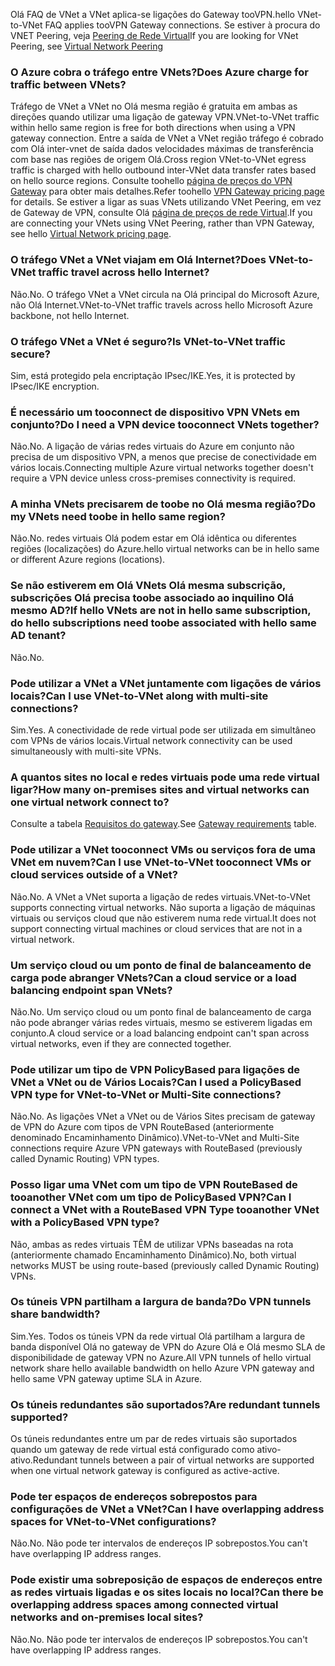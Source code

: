 <span data-ttu-id="2a8fc-101">Olá FAQ de VNet a VNet aplica-se ligações do Gateway tooVPN.</span><span class="sxs-lookup"><span data-stu-id="2a8fc-101">hello VNet-to-VNet FAQ applies tooVPN Gateway connections.</span></span> <span data-ttu-id="2a8fc-102">Se estiver à procura do VNET Peering, veja [Peering de Rede Virtual](../articles/virtual-network/virtual-network-peering-overview.md)</span><span class="sxs-lookup"><span data-stu-id="2a8fc-102">If you are looking for VNet Peering, see [Virtual Network Peering](../articles/virtual-network/virtual-network-peering-overview.md)</span></span>

### <a name="does-azure-charge-for-traffic-between-vnets"></a><span data-ttu-id="2a8fc-103">O Azure cobra o tráfego entre VNets?</span><span class="sxs-lookup"><span data-stu-id="2a8fc-103">Does Azure charge for traffic between VNets?</span></span>

<span data-ttu-id="2a8fc-104">Tráfego de VNet a VNet no Olá mesma região é gratuita em ambas as direções quando utilizar uma ligação de gateway VPN.</span><span class="sxs-lookup"><span data-stu-id="2a8fc-104">VNet-to-VNet traffic within hello same region is free for both directions when using a VPN gateway connection.</span></span> <span data-ttu-id="2a8fc-105">Entre a saída de VNet a VNet região tráfego é cobrado com Olá inter-vnet de saída dados velocidades máximas de transferência com base nas regiões de origem Olá.</span><span class="sxs-lookup"><span data-stu-id="2a8fc-105">Cross region VNet-to-VNet egress traffic is charged with hello outbound inter-VNet data transfer rates based on hello source regions.</span></span> <span data-ttu-id="2a8fc-106">Consulte toohello [página de preços do VPN Gateway](https://azure.microsoft.com/pricing/details/vpn-gateway/) para obter mais detalhes.</span><span class="sxs-lookup"><span data-stu-id="2a8fc-106">Refer toohello [VPN Gateway pricing page](https://azure.microsoft.com/pricing/details/vpn-gateway/) for details.</span></span> <span data-ttu-id="2a8fc-107">Se estiver a ligar as suas VNets utilizando VNet Peering, em vez de Gateway de VPN, consulte Olá [página de preços de rede Virtual](https://azure.microsoft.com/pricing/details/virtual-network/).</span><span class="sxs-lookup"><span data-stu-id="2a8fc-107">If you are connecting your VNets using VNet Peering, rather than VPN Gateway, see hello [Virtual Network pricing page](https://azure.microsoft.com/pricing/details/virtual-network/).</span></span>

### <a name="does-vnet-to-vnet-traffic-travel-across-hello-internet"></a><span data-ttu-id="2a8fc-108">O tráfego VNet a VNet viajam em Olá Internet?</span><span class="sxs-lookup"><span data-stu-id="2a8fc-108">Does VNet-to-VNet traffic travel across hello Internet?</span></span>

<span data-ttu-id="2a8fc-109">Não.</span><span class="sxs-lookup"><span data-stu-id="2a8fc-109">No.</span></span> <span data-ttu-id="2a8fc-110">O tráfego VNet a VNet circula na Olá principal do Microsoft Azure, não Olá Internet.</span><span class="sxs-lookup"><span data-stu-id="2a8fc-110">VNet-to-VNet traffic travels across hello Microsoft Azure backbone, not hello Internet.</span></span>

### <a name="is-vnet-to-vnet-traffic-secure"></a><span data-ttu-id="2a8fc-111">O tráfego VNet a VNet é seguro?</span><span class="sxs-lookup"><span data-stu-id="2a8fc-111">Is VNet-to-VNet traffic secure?</span></span>

<span data-ttu-id="2a8fc-112">Sim, está protegido pela encriptação IPsec/IKE.</span><span class="sxs-lookup"><span data-stu-id="2a8fc-112">Yes, it is protected by IPsec/IKE encryption.</span></span>

### <a name="do-i-need-a-vpn-device-tooconnect-vnets-together"></a><span data-ttu-id="2a8fc-113">É necessário um tooconnect de dispositivo VPN VNets em conjunto?</span><span class="sxs-lookup"><span data-stu-id="2a8fc-113">Do I need a VPN device tooconnect VNets together?</span></span>

<span data-ttu-id="2a8fc-114">Não.</span><span class="sxs-lookup"><span data-stu-id="2a8fc-114">No.</span></span> <span data-ttu-id="2a8fc-115">A ligação de várias redes virtuais do Azure em conjunto não precisa de um dispositivo VPN, a menos que precise de conectividade em vários locais.</span><span class="sxs-lookup"><span data-stu-id="2a8fc-115">Connecting multiple Azure virtual networks together doesn't require a VPN device unless cross-premises connectivity is required.</span></span>

### <a name="do-my-vnets-need-toobe-in-hello-same-region"></a><span data-ttu-id="2a8fc-116">A minha VNets precisarem de toobe no Olá mesma região?</span><span class="sxs-lookup"><span data-stu-id="2a8fc-116">Do my VNets need toobe in hello same region?</span></span>

<span data-ttu-id="2a8fc-117">Não.</span><span class="sxs-lookup"><span data-stu-id="2a8fc-117">No.</span></span> <span data-ttu-id="2a8fc-118">redes virtuais Olá podem estar em Olá idêntica ou diferentes regiões (localizações) do Azure.</span><span class="sxs-lookup"><span data-stu-id="2a8fc-118">hello virtual networks can be in hello same or different Azure regions (locations).</span></span>

### <a name="if-hello-vnets-are-not-in-hello-same-subscription-do-hello-subscriptions-need-toobe-associated-with-hello-same-ad-tenant"></a><span data-ttu-id="2a8fc-119">Se não estiverem em Olá VNets Olá mesma subscrição, subscrições Olá precisa toobe associado ao inquilino Olá mesmo AD?</span><span class="sxs-lookup"><span data-stu-id="2a8fc-119">If hello VNets are not in hello same subscription, do hello subscriptions need toobe associated with hello same AD tenant?</span></span>

<span data-ttu-id="2a8fc-120">Não.</span><span class="sxs-lookup"><span data-stu-id="2a8fc-120">No.</span></span>

### <a name="can-i-use-vnet-to-vnet-along-with-multi-site-connections"></a><span data-ttu-id="2a8fc-121">Pode utilizar a VNet a VNet juntamente com ligações de vários locais?</span><span class="sxs-lookup"><span data-stu-id="2a8fc-121">Can I use VNet-to-VNet along with multi-site connections?</span></span>

<span data-ttu-id="2a8fc-122">Sim.</span><span class="sxs-lookup"><span data-stu-id="2a8fc-122">Yes.</span></span> <span data-ttu-id="2a8fc-123">A conectividade de rede virtual pode ser utilizada em simultâneo com VPNs de vários locais.</span><span class="sxs-lookup"><span data-stu-id="2a8fc-123">Virtual network connectivity can be used simultaneously with multi-site VPNs.</span></span>

### <a name="how-many-on-premises-sites-and-virtual-networks-can-one-virtual-network-connect-to"></a><span data-ttu-id="2a8fc-124">A quantos sites no local e redes virtuais pode uma rede virtual ligar?</span><span class="sxs-lookup"><span data-stu-id="2a8fc-124">How many on-premises sites and virtual networks can one virtual network connect to?</span></span>

<span data-ttu-id="2a8fc-125">Consulte a tabela [Requisitos do gateway](../articles/vpn-gateway/vpn-gateway-about-vpn-gateway-settings.md#requirements).</span><span class="sxs-lookup"><span data-stu-id="2a8fc-125">See [Gateway requirements](../articles/vpn-gateway/vpn-gateway-about-vpn-gateway-settings.md#requirements) table.</span></span>

### <a name="can-i-use-vnet-to-vnet-tooconnect-vms-or-cloud-services-outside-of-a-vnet"></a><span data-ttu-id="2a8fc-126">Pode utilizar a VNet tooconnect VMs ou serviços fora de uma VNet em nuvem?</span><span class="sxs-lookup"><span data-stu-id="2a8fc-126">Can I use VNet-to-VNet tooconnect VMs or cloud services outside of a VNet?</span></span>

<span data-ttu-id="2a8fc-127">Não.</span><span class="sxs-lookup"><span data-stu-id="2a8fc-127">No.</span></span> <span data-ttu-id="2a8fc-128">A VNet a VNet suporta a ligação de redes virtuais.</span><span class="sxs-lookup"><span data-stu-id="2a8fc-128">VNet-to-VNet supports connecting virtual networks.</span></span> <span data-ttu-id="2a8fc-129">Não suporta a ligação de máquinas virtuais ou serviços cloud que não estiverem numa rede virtual.</span><span class="sxs-lookup"><span data-stu-id="2a8fc-129">It does not support connecting virtual machines or cloud services that are not in a virtual network.</span></span>

### <a name="can-a-cloud-service-or-a-load-balancing-endpoint-span-vnets"></a><span data-ttu-id="2a8fc-130">Um serviço cloud ou um ponto de final de balanceamento de carga pode abranger VNets?</span><span class="sxs-lookup"><span data-stu-id="2a8fc-130">Can a cloud service or a load balancing endpoint span VNets?</span></span>

<span data-ttu-id="2a8fc-131">Não.</span><span class="sxs-lookup"><span data-stu-id="2a8fc-131">No.</span></span> <span data-ttu-id="2a8fc-132">Um serviço cloud ou um ponto final de balanceamento de carga não pode abranger várias redes virtuais, mesmo se estiverem ligadas em conjunto.</span><span class="sxs-lookup"><span data-stu-id="2a8fc-132">A cloud service or a load balancing endpoint can't span across virtual networks, even if they are connected together.</span></span>

### <a name="can-i-used-a-policybased-vpn-type-for-vnet-to-vnet-or-multi-site-connections"></a><span data-ttu-id="2a8fc-133">Pode utilizar um tipo de VPN PolicyBased para ligações de VNet a VNet ou de Vários Locais?</span><span class="sxs-lookup"><span data-stu-id="2a8fc-133">Can I used a PolicyBased VPN type for VNet-to-VNet or Multi-Site connections?</span></span>

<span data-ttu-id="2a8fc-134">Não.</span><span class="sxs-lookup"><span data-stu-id="2a8fc-134">No.</span></span> <span data-ttu-id="2a8fc-135">As ligações VNet a VNet ou de Vários Sites precisam de gateway de VPN do Azure com tipos de VPN RouteBased (anteriormente denominado Encaminhamento Dinâmico).</span><span class="sxs-lookup"><span data-stu-id="2a8fc-135">VNet-to-VNet and Multi-Site connections require Azure VPN gateways with RouteBased (previously called Dynamic Routing) VPN types.</span></span>

### <a name="can-i-connect-a-vnet-with-a-routebased-vpn-type-tooanother-vnet-with-a-policybased-vpn-type"></a><span data-ttu-id="2a8fc-136">Posso ligar uma VNet com um tipo de VPN RouteBased de tooanother VNet com um tipo de PolicyBased VPN?</span><span class="sxs-lookup"><span data-stu-id="2a8fc-136">Can I connect a VNet with a RouteBased VPN Type tooanother VNet with a PolicyBased VPN type?</span></span>

<span data-ttu-id="2a8fc-137">Não, ambas as redes virtuais TÊM de utilizar VPNs baseadas na rota (anteriormente chamado Encaminhamento Dinâmico).</span><span class="sxs-lookup"><span data-stu-id="2a8fc-137">No, both virtual networks MUST be using route-based (previously called Dynamic Routing) VPNs.</span></span>

### <a name="do-vpn-tunnels-share-bandwidth"></a><span data-ttu-id="2a8fc-138">Os túneis VPN partilham a largura de banda?</span><span class="sxs-lookup"><span data-stu-id="2a8fc-138">Do VPN tunnels share bandwidth?</span></span>

<span data-ttu-id="2a8fc-139">Sim.</span><span class="sxs-lookup"><span data-stu-id="2a8fc-139">Yes.</span></span> <span data-ttu-id="2a8fc-140">Todos os túneis VPN da rede virtual Olá partilham a largura de banda disponível Olá no gateway de VPN do Azure Olá e Olá mesmo SLA de disponibilidade de gateway VPN no Azure.</span><span class="sxs-lookup"><span data-stu-id="2a8fc-140">All VPN tunnels of hello virtual network share hello available bandwidth on hello Azure VPN gateway and hello same VPN gateway uptime SLA in Azure.</span></span>

### <a name="are-redundant-tunnels-supported"></a><span data-ttu-id="2a8fc-141">Os túneis redundantes são suportados?</span><span class="sxs-lookup"><span data-stu-id="2a8fc-141">Are redundant tunnels supported?</span></span>

<span data-ttu-id="2a8fc-142">Os túneis redundantes entre um par de redes virtuais são suportados quando um gateway de rede virtual está configurado como ativo-ativo.</span><span class="sxs-lookup"><span data-stu-id="2a8fc-142">Redundant tunnels between a pair of virtual networks are supported when one virtual network gateway is configured as active-active.</span></span>

### <a name="can-i-have-overlapping-address-spaces-for-vnet-to-vnet-configurations"></a><span data-ttu-id="2a8fc-143">Pode ter espaços de endereços sobrepostos para configurações de VNet a VNet?</span><span class="sxs-lookup"><span data-stu-id="2a8fc-143">Can I have overlapping address spaces for VNet-to-VNet configurations?</span></span>

<span data-ttu-id="2a8fc-144">Não.</span><span class="sxs-lookup"><span data-stu-id="2a8fc-144">No.</span></span> <span data-ttu-id="2a8fc-145">Não pode ter intervalos de endereços IP sobrepostos.</span><span class="sxs-lookup"><span data-stu-id="2a8fc-145">You can't have overlapping IP address ranges.</span></span>

### <a name="can-there-be-overlapping-address-spaces-among-connected-virtual-networks-and-on-premises-local-sites"></a><span data-ttu-id="2a8fc-146">Pode existir uma sobreposição de espaços de endereços entre as redes virtuais ligadas e os sites locais no local?</span><span class="sxs-lookup"><span data-stu-id="2a8fc-146">Can there be overlapping address spaces among connected virtual networks and on-premises local sites?</span></span>

<span data-ttu-id="2a8fc-147">Não.</span><span class="sxs-lookup"><span data-stu-id="2a8fc-147">No.</span></span> <span data-ttu-id="2a8fc-148">Não pode ter intervalos de endereços IP sobrepostos.</span><span class="sxs-lookup"><span data-stu-id="2a8fc-148">You can't have overlapping IP address ranges.</span></span>



